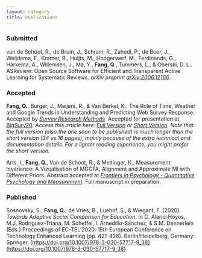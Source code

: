 ```yaml
---
layout: category
title: Publications
---
```


### Submitted
van de Schoot, R., de Bruin, J., Schram, R., Zahedi, P., de Boer, J., Weijdema, F., Kramer, B., Huijts, M., Hoogerwerf, M., Ferdinands, G., Harkema, A., Willemsen, J., Ma, Y., **Fang, Q.**, Tummers, L., & Oberski, D. L.. ASReview: Open Source Software for Efficient and Transparent Active Learning for Systematic Reviews. *arXiv preprint [arXiv:2006.12166](https://arxiv.org/abs/2006.12166)*.

### Accepted
**Fang, Q.**, Burger, J., Meijers, R., & Van Berkel, K.. The Role of Time, Weather and Google Trends in Understanding and Predicting Web Survey Response. Accepted by *[Survey Research Methods](https://ojs.ub.uni-konstanz.de/srm)*. Accepted for presentation at [BigSurv20](https://www.bigsurv20.org/). *Access this article here: [Full Version](https://arxiv.org/abs/2011.02034) or [Short Version](https://github.com/fqixiang/fqixiang.github.io/blob/master/papers/SRM_Short.pdf). Note that the full version (also the one soon to be published) is much longer than the short version (34 vs 16 pages), mainly because of the extra technical and documentation details. For a lighter reading experience, you might prefer the short version.*

Arts, I., **Fang, Q.**, Van de Schoot, R., & Meitinger, K.. Measurement Invariance: A Vizualisation of MGCFA, Alignment and Approximate MI with Different Priors. Abstract accepted at *[Frontiers in Psychology - Quantitative Psychology and Measurement](https://www.frontiersin.org/journals/psychology/sections/quantitative-psychology-and-measurement#)*. Full manuscript in preparation. 

### Published
Sosnovsky, S., **Fang, Q.**, de Vries, B., Luehof, S., & Wiegant, F. (2020). *Towards Adaptive Social Comparison for Education*. In C. Alario-Hoyos, M.J. Rodríguez-Triana, M. Scheffel, I. Arnedillo-Sánchez, & S.M. Dennerlein (Eds.) Proceedings of EC-TEL’2020: 15th European Conference on Technology Enhanced Learning (pp. 421-426). Berlin/Heidelberg, Germany: Springer. [https://doi.org/10.1007/978-3-030-57717-9_38](https://doi.org/10.1007/978-3-030-57717-9_38)
